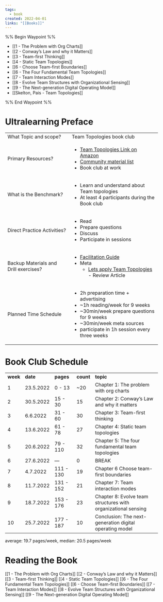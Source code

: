 ```yaml
---
tags:
  - book
created: 2022-04-01
links: "[[Books]]"
---
```


%% Begin Waypoint %%
- [[1 - The Problem with Org Charts]]
- [[2 - Conway’s Law and why it Matters]]
- [[3 - Team-first Thinking]]
- [[4 - Static Team Topologies]]
- [[6 - Choose Team-first Boundaries]]
- [[6 - The Four Fundamental Team Topologies]]
- [[7 - Team Interaction Modes]]
- [[8 - Evolve Team Structures with Organizational Sensing]]
- [[9 - The Next-generation Digital Operating Model]]
- [[Skelton, Pais - Team Topologies]]

%% End Waypoint %%

# Ultralearning Preface

<table>
  <tr>
   <td>What Topic and scope?
   </td>
   <td>Team Topologies book club
   </td>
  </tr>
  <tr>
   <td>Primary Resources?
   </td>
   <td>
<ul>

<li><a href="https://www.amazon.de/Team-Topologies-Organizing-Business-Technology/dp/1942788819">Team Topologies Link on Amazon</a>

<li><a href="https://github.com/TeamTopologies/Team-Topologies-Community-Materials">Community material list</a>

<li>Book club at work
</li>
</ul>
   </td>
  </tr>
  <tr>
   <td>What is the Benchmark?
   </td>
   <td>
<ul>

<li>Learn and understand about Team topologies

<li>At least 4 participants during the Book club
</li>
</ul>
   </td>
  </tr>
  <tr>
   <td>Direct Practice Activities?
   </td>
   <td>
<ul>

<li>Read

<li>Prepare questions

<li>Discuss

<li>Participate in sessions
</li>
</ul>
   </td>
  </tr>
  <tr>
   <td>Backup Materials and Drill exercises?
   </td>
   <td>
<ul>

<li><a href="https://docs.google.com/document/d/1UZx7dnGnJfU7SwmlWKERKvvQS9PmaRrwu_zmKggnmmY/edit#">Facilitation Guide</a>

<li>Meta
<ul>

<li><a href="https://betterprogramming.pub/your-team-structures-aint-working-let-s-apply-team-topologies-470e8d4f7fe5">Lets apply Team Topologies</a> - Review Article
</li>
</ul>
</li>
</ul>
   </td>
  </tr>
  <tr>
   <td>Planned Time Schedule
   </td>
   <td>
<ul>

<li>2h preparation time + advertising

<li>~1h reading/week for 9 weeks

<li>~30min/week prepare questions for 9 weeks

<li>~30min/week meta sources

<li>participate in 1h session every three weeks
</li>
</ul>
   </td>
  </tr>
</table>

# Book Club Schedule

<table>
  <tr>
   <td><strong>week</strong>
   </td>
   <td><strong>date</strong>
   </td>
   <td><strong>pages</strong>
   </td>
   <td><strong>count</strong>
   </td>
   <td><strong>topic</strong>
   </td>
  </tr>
  <tr>
   <td>1
   </td>
   <td>23.5.2022
   </td>
   <td>0 - 13
   </td>
   <td>~20
   </td>
   <td>Chapter 1: The problem with org charts
   </td>
  </tr>
  <tr>
   <td>2
   </td>
   <td>30.5.2022
   </td>
   <td>15 - 30
   </td>
   <td>15
   </td>
   <td>Chapter 2: Conway’s Law and why it matters
   </td>
  </tr>
  <tr>
   <td>3
   </td>
   <td>6.6.2022
   </td>
   <td>31 - 60
   </td>
   <td>30
   </td>
   <td>Chapter 3: Team-first thinking
   </td>
  </tr>
  <tr>
   <td>4
   </td>
   <td>13.6.2022
   </td>
   <td>61 - 78
   </td>
   <td>27
   </td>
   <td>Chapter 4: Static team topologies
   </td>
  </tr>
  <tr>
   <td>5
   </td>
   <td>20.6.2022
   </td>
   <td>79 - 110
   </td>
   <td>32
   </td>
   <td>Chapter 5: The four fundamental team topologies
   </td>
  </tr>
  <tr>
   <td>6
   </td>
   <td>27.6.2022
   </td>
   <td>—
   </td>
   <td>0
   </td>
   <td>BREAK
   </td>
  </tr>
  <tr>
   <td>7
   </td>
   <td>4.7.2022
   </td>
   <td>111 - 130
   </td>
   <td>19
   </td>
   <td>Chapter 6 Choose team-first boundaries
   </td>
  </tr>
  <tr>
   <td>8
   </td>
   <td>11.7.2022
   </td>
   <td>131 - 152
   </td>
   <td>21
   </td>
   <td>Chapter 7: Team interaction modes
   </td>
  </tr>
  <tr>
   <td>9
   </td>
   <td>18.7.2022
   </td>
   <td>153 - 176
   </td>
   <td>23
   </td>
   <td>Chapter 8: Evolve team structures with organizational sensing
   </td>
  </tr>
  <tr>
   <td>10
   </td>
   <td>25.7.2022
   </td>
   <td>177 - 187
   </td>
   <td>10
   </td>
   <td>Conclusion: The next-generation digital operating model
   </td>
  </tr>
</table>

average: 19.7 pages/week, median: 20.5 pages/week

# Reading the Book

[[1 - The Problem with Org Charts]]
[[2 - Conway’s Law and why it Matters]]
[[3 - Team-first Thinking]]
[[4 - Static Team Topologies]]
[[6 - The Four Fundamental Team Topologies]]
[[6 - Choose Team-first Boundaries]]
[[7 - Team Interaction Modes]]
[[8 - Evolve Team Structures with Organizational Sensing]]
[[9 - The Next-generation Digital Operating Model]]
